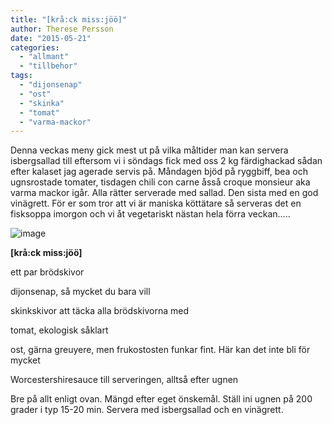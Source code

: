```yaml
---
title: "[krå:ck miss:jöö]"
author: Therese Persson
date: "2015-05-21"
categories: 
  - "allmant"
  - "tillbehor"
tags: 
  - "dijonsenap"
  - "ost"
  - "skinka"
  - "tomat"
  - "varma-mackor"
---
```


Denna veckas meny gick mest ut på vilka måltider man kan servera isbergsallad till eftersom vi i söndags fick med oss 2 kg färdighackad sådan efter kalaset jag agerade servis på. Måndagen bjöd på ryggbiff, bea och ugnsrostade tomater, tisdagen chili con carne åsså croque monsieur aka varma mackor igår. Alla rätter serverade med sallad. Den sista med en god vinägrett. För er som tror att vi är maniska köttätare så serveras det en fisksoppa imorgon och vi åt vegetariskt nästan hela förra veckan.....

![image](/static/img/image9-1020x762.jpg)

**\[krå:ck miss:jöö\]**

ett par brödskivor

dijonsenap, så mycket du bara vill

skinkskivor att täcka alla brödskivorna med

tomat, ekologisk såklart

ost, gärna greuyere, men frukostosten funkar fint. Här kan det inte bli för mycket

Worcestershiresauce till serveringen, alltså efter ugnen

Bre på allt enligt ovan. Mängd efter eget önskemål. Ställ ini ugnen på 200 grader i typ 15-20 min. Servera med isbergsallad och en vinägrett.
